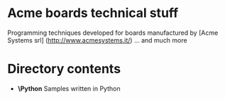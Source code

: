 # Acme boards technical stuff

Programming techniques developed for boards manufactured by [Acme Systems srl] (http://www.acmesystems.it/) ... and much more

# Directory contents

* **\Python** Samples written in Python
